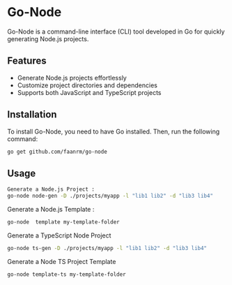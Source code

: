 # Go-Node

Go-Node is a command-line interface (CLI) tool developed in Go for quickly generating Node.js projects.

## Features

- Generate Node.js projects effortlessly
- Customize project directories and dependencies
- Supports both JavaScript and TypeScript projects

## Installation

To install Go-Node, you need to have Go installed. Then, run the following command:

```bash
go get github.com/faanrm/go-node
```

## Usage

```bash
Generate a Node.js Project :
go-node node-gen -D ./projects/myapp -l "lib1 lib2" -d "lib3 lib4"
```

Generate a Node.js Template :

```bash
go-node  template my-template-folder
```

Generate a TypeScript Node Project

```bash
go-node ts-gen -D ./projects/myapp -l "lib1 lib2" -d "lib3 lib4"
```

Generate a Node TS Project Template

```bash
go-node template-ts my-template-folder
```
